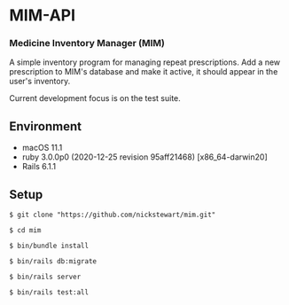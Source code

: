 # MIM-API

### Medicine Inventory Manager (MIM)

A simple inventory program for managing repeat prescriptions. Add a new prescription to MIM's database and make it active, it should appear in the user's inventory.

Current development focus is on the test suite.

## Environment 

* macOS 11.1
* ruby 3.0.0p0 (2020-12-25 revision 95aff21468) [x86_64-darwin20]
* Rails 6.1.1

## Setup

`$ git clone "https://github.com/nickstewart/mim.git"`

`$ cd mim`

`$ bin/bundle install`

`$ bin/rails db:migrate`

`$ bin/rails server`

`$ bin/rails test:all`

